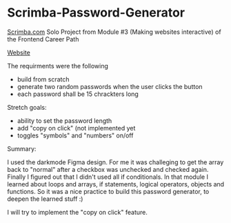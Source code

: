 # Scrimba-Password-Generator
<a target="_blank" href="https://scrimba.com/">Scrimba.com</a> Solo Project from Module #3 (Making websites interactive) of the Frontend Career Path

<a target="_blank" href="https://lanu135.github.io/scrimba-password-generator/">Website<a>

The requirments were the following

- build from scratch
- generate two random passwords when the user clicks the button
- each password shall be 15 chrackters long
  
Stretch goals:

- ability to set the password length
- add "copy on click" (not implemented yet
- toggles "symbols" and "numbers" on/off

Summary:

I used the darkmode Figma design. For me it was challeging to get the array back to "normal" after a checkbox was unchecked and checked again. 
Finally I figured out that I didn't used all if conditionals.
In that module I learned about loops and arrays, if statements, logical operators, objects and functions. So it was a nice practice to build this password generator,
to deepen the learned stuff :)

I will try to implement the "copy on click" feature.
